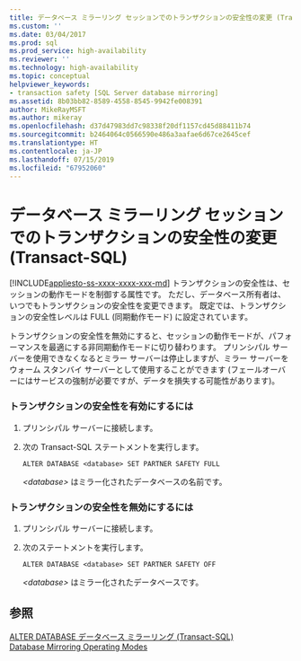 ```yaml
---
title: データベース ミラーリング セッションでのトランザクションの安全性の変更 (Transact-SQL) | Microsoft Docs
ms.custom: ''
ms.date: 03/04/2017
ms.prod: sql
ms.prod_service: high-availability
ms.reviewer: ''
ms.technology: high-availability
ms.topic: conceptual
helpviewer_keywords:
- transaction safety [SQL Server database mirroring]
ms.assetid: 8b03bb82-8589-4558-8545-9942fe008391
author: MikeRayMSFT
ms.author: mikeray
ms.openlocfilehash: d37d47983dd7c98338f20df1157cd45d88411b74
ms.sourcegitcommit: b2464064c0566590e486a3aafae6d67ce2645cef
ms.translationtype: HT
ms.contentlocale: ja-JP
ms.lasthandoff: 07/15/2019
ms.locfileid: "67952060"
---
```

# <a name="change-transaction-safety-in-a-database-mirroring-session-transact-sql"></a>データベース ミラーリング セッションでのトランザクションの安全性の変更 (Transact-SQL)
[!INCLUDE[appliesto-ss-xxxx-xxxx-xxx-md](../../includes/appliesto-ss-xxxx-xxxx-xxx-md.md)]
  トランザクションの安全性は、セッションの動作モードを制御する属性です。 ただし、データベース所有者は、いつでもトランザクションの安全性を変更できます。 既定では、トランザクションの安全性レベルは FULL (同期動作モード) に設定されています。  
  
 トランザクションの安全性を無効にすると、セッションの動作モードが、パフォーマンスを最適にする非同期動作モードに切り替わります。 プリンシパル サーバーを使用できなくなるとミラー サーバーは停止しますが、ミラー サーバーをウォーム スタンバイ サーバーとして使用することができます (フェールオーバーにはサービスの強制が必要ですが、データを損失する可能性があります)。  
  
### <a name="to-turn-on-transaction-safety"></a>トランザクションの安全性を有効にするには  
  
1.  プリンシパル サーバーに接続します。  
  
2.  次の Transact-SQL ステートメントを実行します。  
  
    ```  
    ALTER DATABASE <database> SET PARTNER SAFETY FULL  
    ```  
  
     *\<database>* はミラー化されたデータベースの名前です。  
  
### <a name="to-turn-off-transaction-safety"></a>トランザクションの安全性を無効にするには  
  
1.  プリンシパル サーバーに接続します。  
  
2.  次のステートメントを実行します。  
  
    ```  
    ALTER DATABASE <database> SET PARTNER SAFETY OFF  
    ```  
  
     *\<database>* はミラー化されたデータベースです。  
  
## <a name="see-also"></a>参照  
 [ALTER DATABASE データベース ミラーリング &#40;Transact-SQL&#41;](../../t-sql/statements/alter-database-transact-sql-database-mirroring.md)   
 [Database Mirroring Operating Modes](../../database-engine/database-mirroring/database-mirroring-operating-modes.md)  
  
  
